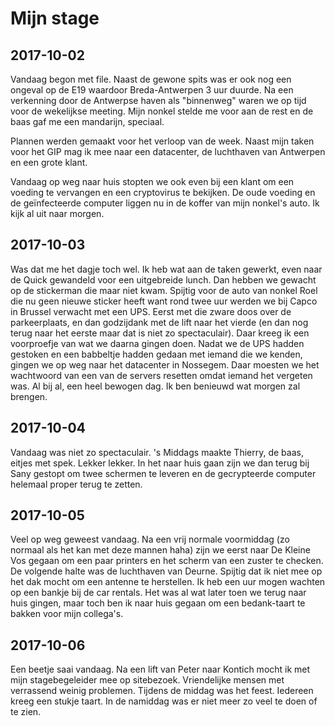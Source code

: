 # Mijn stage

## 2017-10-02
Vandaag begon met file. Naast de gewone spits was er ook nog een ongeval op de E19 waardoor Breda-Antwerpen 3 uur duurde. Na een verkenning door de Antwerpse haven als "binnenweg" waren we op tijd voor de wekelijkse meeting. Mijn nonkel stelde me voor aan de rest en de baas gaf me een mandarijn, speciaal.

Plannen werden gemaakt voor het verloop van de week. Naast mijn taken voor het GIP mag ik mee naar een datacenter, de luchthaven van Antwerpen en een grote klant.

Vandaag op weg naar huis stopten we ook even bij een klant om een voeding te vervangen en een cryptovirus te bekijken. De oude voeding en de geïnfecteerde computer liggen nu in de koffer van mijn nonkel's auto. Ik kijk al uit naar morgen.

## 2017-10-03
Was dat me het dagje toch wel. Ik heb wat aan de taken gewerkt, even naar de Quick gewandeld voor een uitgebreide lunch. Dan hebben we gewacht op de stickerman die maar niet kwam. Spijtig voor de auto van nonkel Roel die nu geen nieuwe sticker heeft want rond twee uur werden we bij Capco in Brussel verwacht met een UPS. Eerst met die zware doos over de parkeerplaats, en dan godzijdank met de lift naar het vierde (en dan nog terug naar het eerste maar dat is niet zo spectaculair). Daar kreeg ik een voorproefje van wat we daarna gingen doen. Nadat we de UPS hadden gestoken en een babbeltje hadden gedaan met iemand die we kenden, gingen we op weg naar het datacenter in Nossegem. Daar moesten we het wachtwoord van een van de servers resetten omdat iemand het vergeten was. Al bij al, een heel bewogen dag. Ik ben benieuwd wat morgen zal brengen.
## 2017-10-04
Vandaag was niet zo spectaculair. 's Middags maakte Thierry, de baas, eitjes met spek. Lekker lekker. In het naar huis gaan zijn we dan terug bij Sany gestopt om twee schermen te leveren en de gecrypteerde computer helemaal proper terug te zetten.
## 2017-10-05
Veel op weg geweest vandaag. Na een vrij normale voormiddag (zo normaal als het kan met deze mannen haha) zijn we eerst naar De Kleine Vos gegaan om een paar printers en het scherm van een zuster te checken. De volgende halte was de luchthaven van Deurne. Spijtig dat ik niet mee op het dak mocht om een antenne te herstellen. Ik heb een uur mogen wachten op een bankje bij de car rentals. Het was al wat later toen we terug naar huis gingen, maar toch ben ik naar huis gegaan om een bedank-taart te bakken voor mijn collega's.
## 2017-10-06
Een beetje saai vandaag. Na een lift van Peter naar Kontich mocht ik met mijn stagebegeleider mee op sitebezoek. Vriendelijke mensen met verrassend weinig problemen. Tijdens de middag was het feest. Iedereen kreeg een stukje taart. In de namiddag was er niet meer zo veel te doen of te zien. 
